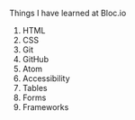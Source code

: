 Things I have learned at Bloc.io
1. HTML
2. CSS
3. Git
4. GitHub
5. Atom
6. Accessibility
7. Tables
8. Forms
9. Frameworks
